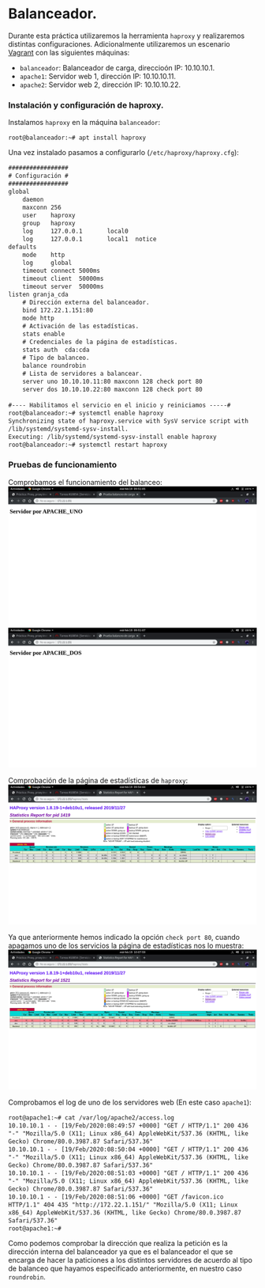 # Balanceador.
Durante esta práctica utilizaremos la herramienta `haproxy` y realizaremos distintas configuraciones.
Adicionalmente utilizaremos un escenario [Vagrant](Vagrantfile) con las siguientes máquinas:
- `balanceador`: Balanceador de carga, direccioón IP: 10.10.10.1.
- `apache1`: Servidor web 1, dirección IP: 10.10.10.11.
- `apache2`: Servidor web 2, dirección IP: 10.10.10.22.

### Instalación y configuración de haproxy.
Instalamos `haproxy` en la máquina `balanceador`:
~~~
root@balanceador:~# apt install haproxy
~~~

Una vez instalado pasamos a configurarlo (`/etc/haproxy/haproxy.cfg`):
~~~
#################
# Configuración #
#################
global
    daemon
    maxconn 256
    user    haproxy
    group   haproxy
    log     127.0.0.1       local0
    log     127.0.0.1       local1  notice     
defaults
    mode    http
    log     global
    timeout connect 5000ms
    timeout client  50000ms
    timeout server  50000ms        
listen granja_cda 
    # Dirección externa del balanceador.
    bind 172.22.1.151:80
    mode http
    # Activación de las estadísticas.
    stats enable
    # Credenciales de la página de estadísticas.
    stats auth  cda:cda
    # Tipo de balanceo.
    balance roundrobin
    # Lista de servidores a balancear.
    server uno 10.10.10.11:80 maxconn 128 check port 80
    server dos 10.10.10.22:80 maxconn 128 check port 80

#---- Habilitamos el servicio en el inicio y reiniciamos -----#
root@balanceador:~# systemctl enable haproxy
Synchronizing state of haproxy.service with SysV service script with /lib/systemd/systemd-sysv-install.
Executing: /lib/systemd/systemd-sysv-install enable haproxy
root@balanceador:~# systemctl restart haproxy
~~~

### Pruebas de funcionamiento

Comprobamos el funcionamiento del balanceo:
![Balanceo 1](images/balanceo1.png)
![Balanceo 2](images/balanceo2.png)

Comprobación de la página de estadísticas de `haproxy`:
![Estadísticas](images/estadisticas.png)

Ya que anteriormente hemos indicado la opción `check port 80`, cuando apagamos uno de los servicios la página de estadísticas nos lo muestra:
![Fallo servidor](images/fallo.png)

Comprobamos el log de uno de los servidores web (En este caso `apache1`):
~~~
root@apache1:~# cat /var/log/apache2/access.log
10.10.10.1 - - [19/Feb/2020:08:49:57 +0000] "GET / HTTP/1.1" 200 436 "-" "Mozilla/5.0 (X11; Linux x86_64) AppleWebKit/537.36 (KHTML, like Gecko) Chrome/80.0.3987.87 Safari/537.36"
10.10.10.1 - - [19/Feb/2020:08:50:04 +0000] "GET / HTTP/1.1" 200 436 "-" "Mozilla/5.0 (X11; Linux x86_64) AppleWebKit/537.36 (KHTML, like Gecko) Chrome/80.0.3987.87 Safari/537.36"
10.10.10.1 - - [19/Feb/2020:08:51:03 +0000] "GET / HTTP/1.1" 200 436 "-" "Mozilla/5.0 (X11; Linux x86_64) AppleWebKit/537.36 (KHTML, like Gecko) Chrome/80.0.3987.87 Safari/537.36"
10.10.10.1 - - [19/Feb/2020:08:51:06 +0000] "GET /favicon.ico HTTP/1.1" 404 435 "http://172.22.1.151/" "Mozilla/5.0 (X11; Linux x86_64) AppleWebKit/537.36 (KHTML, like Gecko) Chrome/80.0.3987.87 Safari/537.36"
root@apache1:~#
~~~
Como podemos comprobar la dirección que realiza la petición es la dirección interna del balanceador ya que es el balanceador el que se encarga de hacer la paticiones a los distintos servidores de acuerdo al tipo de balanceo que hayamos especificado anteriormente, en nuestro caso `roundrobin`.
